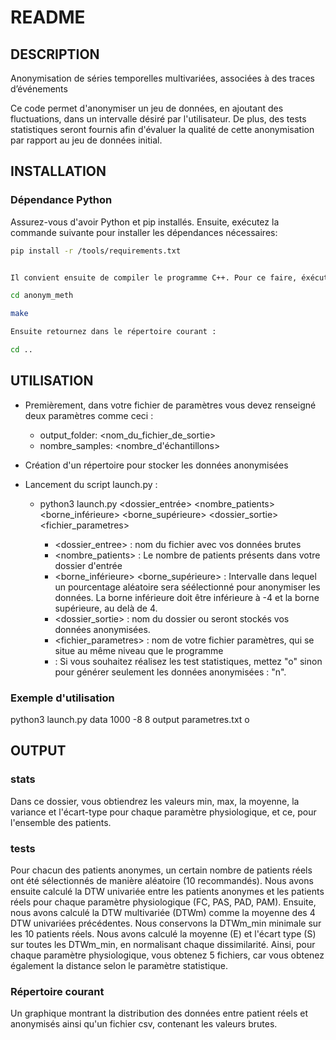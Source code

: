 # README

## DESCRIPTION

Anonymisation de séries temporelles multivariées, associées à des traces d’événements

Ce code permet d'anonymiser un jeu de données, en ajoutant des fluctuations, dans un intervalle désiré par l'utilisateur. De plus, des tests statistiques seront fournis afin d'évaluer la qualité de cette anonymisation par rapport au jeu de données initial.

## INSTALLATION

### Dépendance Python

Assurez-vous d'avoir Python et pip installés. Ensuite, exécutez la commande suivante pour installer les dépendances nécessaires:

```bash
pip install -r /tools/requirements.txt 


Il convient ensuite de compiler le programme C++. Pour ce faire, éxécutez les commandes suivantes :

cd anonym_meth

make

Ensuite retournez dans le répertoire courant :

cd ..
```

## UTILISATION

- Premièrement, dans votre fichier de paramètres vous devez renseigné deux paramètres comme ceci :

    - output_folder: <nom_du_fichier_de_sortie>
    - nombre_samples: <nombre_d'échantillons>

- Création d'un répertoire pour stocker les données anonymisées

- Lancement du script launch.py :
    - python3 launch.py <dossier_entrée> <nombre_patients> <borne_inférieure> <borne_supérieure> <dossier_sortie> <fichier_parametres> <choix>
        - <dossier_entree> : nom du fichier avec vos données brutes
        - <nombre_patients> : Le nombre de patients présents dans votre dossier d'entrée
        - <borne_inférieure> <borne_supérieure> : Intervalle dans lequel un pourcentage aléatoire sera séélectionné pour anonymiser les données. La borne inférieure doit être inférieure à -4 et la borne supérieure, au delà de 4.
        - <dossier_sortie> : nom du dossier ou seront stockés vos données anonymisées.
        - <fichier_parametres> : nom de votre fichier paramètres, qui se situe au même niveau que le programme
        - <choix> : Si vous souhaitez réalisez les test statistiques, mettez "o" sinon pour générer seulement les données anonymisées : "n".

### Exemple d'utilisation

python3 launch.py data 1000 -8 8 output parametres.txt o

## OUTPUT 

### stats

Dans ce dossier, vous obtiendrez les valeurs min, max, la moyenne, la variance et l'écart-type pour chaque paramètre physiologique, et ce, pour l'ensemble des patients.

### tests

Pour chacun des patients anonymes, un certain nombre de patients réels ont été sélectionnés de manière aléatoire (10 recommandés). Nous avons ensuite calculé la DTW univariée entre les patients anonymes et les patients réels pour chaque paramètre physiologique (FC, PAS, PAD, PAM). Ensuite, nous avons calculé la DTW multivariée (DTWm) comme la moyenne des 4 DTW univariées précédentes. Nous conservons la DTWm_min minimale sur les 10 patients réels. Nous avons calculé la moyenne (E) et l'écart type (S) sur toutes les DTWm_min, en normalisant chaque dissimilarité.
Ainsi, pour chaque paramètre physiologique, vous obtenez 5 fichiers, car vous obtenez également la distance selon le paramètre statistique.


### Répertoire courant

Un graphique montrant la distribution des données entre patient réels et anonymisés ainsi qu'un fichier csv, contenant les valeurs brutes.
